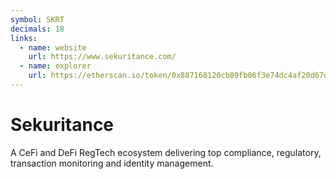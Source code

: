 ```yaml
---
symbol: SKRT
decimals: 18
links:
  - name: website
    url: https://www.sekuritance.com/
  - name: explorer
    url: https://etherscan.io/token/0x887168120cb89fb06f3e74dc4af20d67df0977f6
---
```


# Sekuritance

A CeFi and DeFi RegTech ecosystem delivering top compliance, regulatory, transaction monitoring and identity management.
